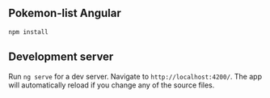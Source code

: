## Pokemon-list Angular

`npm install`

## Development server

Run `ng serve` for a dev server. Navigate to `http://localhost:4200/`. The app will automatically reload if you change any of the source files.
